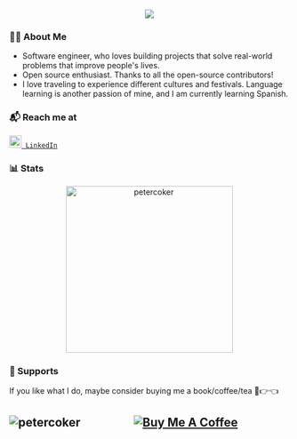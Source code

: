 <h1 align="center">
  <a href="https://git.io/typing-svg">
    <img src="https://readme-typing-svg.herokuapp.com/?lines=Hello,+There!+👋;This+is+Peter+Coker...;Nice+to+meet+you!&center=true&size=25">
  </a>
</h1>

<h3 align="left">👨‍💻 About Me</h3>
<ul>
  <li>
    Software engineer, who loves building projects that solve real-world problems that improve people's lives.
  </li>
  <li>
    Open source enthusiast. Thanks to all the open-source contributors!
  </li>
  <li>
    I love traveling to experience different cultures and festivals. Language learning is another passion of mine, and I am currently learning Spanish.
  </li>
</ul>

<h3 align="left">📬 Reach me at</h3>
<p><code><a href="https://www.linkedin.com/in/petercoker/" title="LinkedIn Profile"><img width="22px" src="https://i.imgur.com/yRpa1dQ.png"> LinkedIn</a></code></p>

<h3 align="left">📊 Stats</h3>
<p align="center"><img  height="300"  src="https://github-readme-stats.vercel.app/api/top-langs?username=petercoker&show_icons=true&locale=en&layout=compact" alt="petercoker" /> </p>


<h3 align="left">🎁 Supports</h3>
<p>If you like what I do, maybe consider buying me a book/coffee/tea 🥺👉👈</p>
<h2 align="center">
 <a href="https://www.buymeacoffee.com/petercoker" target="_blank"><img src="https://cdn.buymeacoffee.com/buttons/v2/default-red.png" alt="Buy Me A Coffee" max-width="20" ></a>
 <a href="https://ko-fi.com/petercoker"> <img align="left" src="https://cdn.ko-fi.com/cdn/kofi3.png?v=3"  alt="petercoker" max-width="20" /></a>
</h2>
